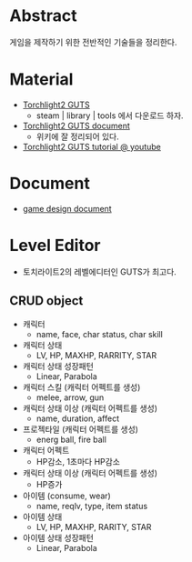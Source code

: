 # Abstract

게임을 제작하기 위한 전반적인 기술들을 정리한다.

# Material

* [Torchlight2 GUTS](http://www.moddb.com/games/torchlight-ii/news/torchlight-ii-guts)
  * steam | library | tools 에서 다운로드 하자.
* [Torchlight2 GUTS document](http://docs.runicgames.com/wiki/Main_Page)  
  * 위키에 잘 정리되어 있다.
* [Torchlight2 GUTS tutorial @ youtube](https://www.youtube.com/watch?v=zkJBQb_64rM&list=PLuT4OTqZoR4mUDpjGC-s3toYZIPpNnhWR)

# Document

* [game design document](/gamedesigndoc/README.md)

# Level Editor

* 토치라이트2의 레벨에디터인 GUTS가 최고다.

## CRUD object

* 캐릭터
  * name, face, char status, char skill
* 캐릭터 상태
  * LV, HP, MAXHP, RARRITY, STAR
* 캐릭터 상태 성장패턴
  * Linear, Parabola
* 캐릭터 스킬 (캐릭터 어펙트를 생성)
  * melee, arrow, gun 
* 캐릭터 상태 이상 (캐릭터 어펙트를 생성)
  * name, duration, affect
* 프로젝타일 (캐릭터 어펙트를 생성)
  * energ ball, fire ball
* 캐릭터 어펙트
  * HP감소, 1초마다 HP감소
* 캐릭터 상태 이상 (캐릭터 어펙트를 생성)
  * HP증가
* 아이템 (consume, wear)
  * name, reqlv, type, item status
* 아이템 상태
  * LV, HP, MAXHP, RARITY, STAR
* 아이템 상태 성장패턴
  * Linear, Parabola
